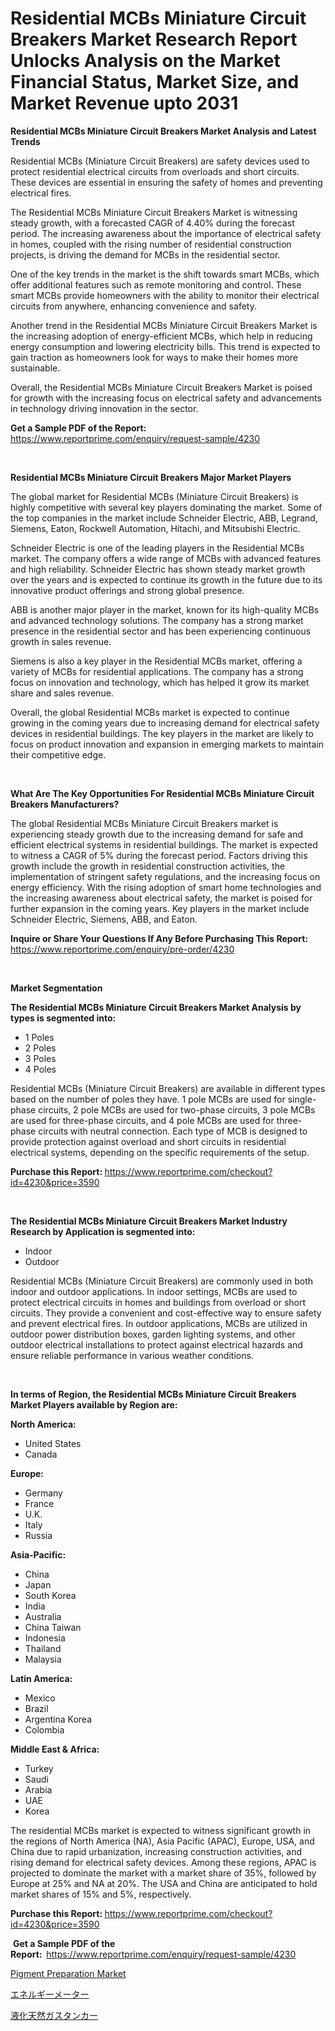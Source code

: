 <p><h1>Residential MCBs Miniature Circuit Breakers Market Research Report Unlocks Analysis on the Market Financial Status, Market Size, and Market Revenue upto 2031</h1></p><p><strong>Residential MCBs Miniature Circuit Breakers Market Analysis and Latest Trends</strong></p>
<p><p>Residential MCBs (Miniature Circuit Breakers) are safety devices used to protect residential electrical circuits from overloads and short circuits. These devices are essential in ensuring the safety of homes and preventing electrical fires.</p><p>The Residential MCBs Miniature Circuit Breakers Market is witnessing steady growth, with a forecasted CAGR of 4.40% during the forecast period. The increasing awareness about the importance of electrical safety in homes, coupled with the rising number of residential construction projects, is driving the demand for MCBs in the residential sector.</p><p>One of the key trends in the market is the shift towards smart MCBs, which offer additional features such as remote monitoring and control. These smart MCBs provide homeowners with the ability to monitor their electrical circuits from anywhere, enhancing convenience and safety.</p><p>Another trend in the Residential MCBs Miniature Circuit Breakers Market is the increasing adoption of energy-efficient MCBs, which help in reducing energy consumption and lowering electricity bills. This trend is expected to gain traction as homeowners look for ways to make their homes more sustainable.</p><p>Overall, the Residential MCBs Miniature Circuit Breakers Market is poised for growth with the increasing focus on electrical safety and advancements in technology driving innovation in the sector.</p></p>
<p><strong>Get a Sample PDF of the Report:&nbsp;</strong> <a href="https://www.reportprime.com/enquiry/request-sample/4230">https://www.reportprime.com/enquiry/request-sample/4230</a></p>
<p>&nbsp;</p>
<p><strong>Residential MCBs Miniature Circuit Breakers Major Market Players</strong></p>
<p><p>The global market for Residential MCBs (Miniature Circuit Breakers) is highly competitive with several key players dominating the market. Some of the top companies in the market include Schneider Electric, ABB, Legrand, Siemens, Eaton, Rockwell Automation, Hitachi, and Mitsubishi Electric.</p><p>Schneider Electric is one of the leading players in the Residential MCBs market. The company offers a wide range of MCBs with advanced features and high reliability. Schneider Electric has shown steady market growth over the years and is expected to continue its growth in the future due to its innovative product offerings and strong global presence.</p><p>ABB is another major player in the market, known for its high-quality MCBs and advanced technology solutions. The company has a strong market presence in the residential sector and has been experiencing continuous growth in sales revenue.</p><p>Siemens is also a key player in the Residential MCBs market, offering a variety of MCBs for residential applications. The company has a strong focus on innovation and technology, which has helped it grow its market share and sales revenue.</p><p>Overall, the global Residential MCBs market is expected to continue growing in the coming years due to increasing demand for electrical safety devices in residential buildings. The key players in the market are likely to focus on product innovation and expansion in emerging markets to maintain their competitive edge.</p></p>
<p>&nbsp;</p>
<p><strong>What Are The Key Opportunities For Residential MCBs Miniature Circuit Breakers Manufacturers?</strong></p>
<p><p>The global Residential MCBs Miniature Circuit Breakers market is experiencing steady growth due to the increasing demand for safe and efficient electrical systems in residential buildings. The market is expected to witness a CAGR of 5% during the forecast period. Factors driving this growth include the growth in residential construction activities, the implementation of stringent safety regulations, and the increasing focus on energy efficiency. With the rising adoption of smart home technologies and the increasing awareness about electrical safety, the market is poised for further expansion in the coming years. Key players in the market include Schneider Electric, Siemens, ABB, and Eaton.</p></p>
<p><strong>Inquire or Share Your Questions If Any Before Purchasing This Report:</strong> <a href="https://www.reportprime.com/enquiry/pre-order/4230">https://www.reportprime.com/enquiry/pre-order/4230</a></p>
<p>&nbsp;</p>
<p><strong>Market Segmentation</strong></p>
<p><strong>The Residential MCBs Miniature Circuit Breakers Market Analysis by types is segmented into:</strong></p>
<p><ul><li>1 Poles</li><li>2 Poles</li><li>3 Poles</li><li>4 Poles</li></ul></p>
<p><p>Residential MCBs (Miniature Circuit Breakers) are available in different types based on the number of poles they have. 1 pole MCBs are used for single-phase circuits, 2 pole MCBs are used for two-phase circuits, 3 pole MCBs are used for three-phase circuits, and 4 pole MCBs are used for three-phase circuits with neutral connection. Each type of MCB is designed to provide protection against overload and short circuits in residential electrical systems, depending on the specific requirements of the setup.</p></p>
<p><strong>Purchase this Report:&nbsp;</strong><a href="https://www.reportprime.com/checkout?id=4230&price=3590">https://www.reportprime.com/checkout?id=4230&price=3590</a></p>
<p>&nbsp;</p>
<p><strong>The Residential MCBs Miniature Circuit Breakers Market Industry Research by Application is segmented into:</strong></p>
<p><ul><li>Indoor</li><li>Outdoor</li></ul></p>
<p><p>Residential MCBs (Miniature Circuit Breakers) are commonly used in both indoor and outdoor applications. In indoor settings, MCBs are used to protect electrical circuits in homes and buildings from overload or short circuits. They provide a convenient and cost-effective way to ensure safety and prevent electrical fires. In outdoor applications, MCBs are utilized in outdoor power distribution boxes, garden lighting systems, and other outdoor electrical installations to protect against electrical hazards and ensure reliable performance in various weather conditions.</p></p>
<p>&nbsp;</p>
<p><strong>In terms of Region, the Residential MCBs Miniature Circuit Breakers Market Players available by Region are:</strong></p>
<p>
    <p> <strong> North America: </strong>
        <ul>
            <li>United States</li>
            <li>Canada</li>
        </ul>
        </p> 
    <p> <strong> Europe: </strong>
        <ul>
            <li>Germany</li>
            <li>France</li>
            <li>U.K.</li>
            <li>Italy</li>
            <li>Russia</li>
        </ul>
        </p> 
    <p> <strong> Asia-Pacific: </strong>
        <ul>
            <li>China</li>
            <li>Japan</li>
            <li>South Korea</li>
            <li>India</li>
            <li>Australia</li>
            <li>China Taiwan</li>
            <li>Indonesia</li>
            <li>Thailand</li>
            <li>Malaysia</li>
        </ul>
        </p> 
    <p> <strong> Latin America: </strong>
        <ul>
            <li>Mexico</li>
            <li>Brazil</li>
            <li>Argentina Korea</li>
            <li>Colombia</li>
        </ul>
        </p> 
    <p> <strong> Middle East & Africa: </strong>
        <ul>
            <li>Turkey</li>
            <li>Saudi</li>
            <li>Arabia</li>
            <li>UAE</li>
            <li>Korea</li>
        </ul>
    </p>
    </p>
<p><p>The residential MCBs market is expected to witness significant growth in the regions of North America (NA), Asia Pacific (APAC), Europe, USA, and China due to rapid urbanization, increasing construction activities, and rising demand for electrical safety devices. Among these regions, APAC is projected to dominate the market with a market share of 35%, followed by Europe at 25% and NA at 20%. The USA and China are anticipated to hold market shares of 15% and 5%, respectively.</p></p>
<p><strong>Purchase this Report: </strong><a href="https://www.reportprime.com/checkout?id=4230&price=3590">https://www.reportprime.com/checkout?id=4230&price=3590</a></p>
<p>&nbsp;<strong>Get a Sample PDF of the Report:&nbsp;&nbsp;</strong><a href="https://www.reportprime.com/enquiry/request-sample/4230">https://www.reportprime.com/enquiry/request-sample/4230</a></p>
<p><strong></strong></p>
<p><p><a href="https://pretty-mail-caf.notion.site/Global-Pigment-Preparation-Market-by-Types-Applications-and-Major-Players-with-Regional-Growth-Ra-cbde2b463df445d581546df91b8e039c">Pigment Preparation Market</a></p><p><a href="https://medium.com/@raideochran7856/%E3%82%A8%E3%83%8D%E3%83%AB%E3%82%AE%E3%83%BC%E3%83%A1%E3%83%BC%E3%82%BF%E3%83%BC%E5%B8%82%E5%A0%B4%E3%81%AE%E8%A6%8F%E6%A8%A1-cagr-%E3%83%88%E3%83%AC%E3%83%B3%E3%83%89%E3%81%AF-2024%E5%B9%B4%E3%81%8B%E3%82%892030%E5%B9%B4%E3%81%BE%E3%81%A7-a20489ad2271">エネルギーメーター</a></p><p><a href="https://github.com/SarahFahey88/Market-Research-Report-List-1/blob/main/756619615046.md">液化天然ガスタンカー</a></p></p>